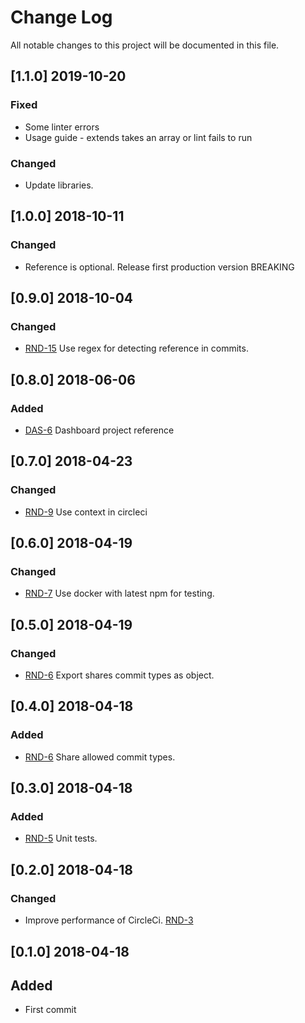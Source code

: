 # Change Log
All notable changes to this project will be documented in this file.

## [1.1.0] 2019-10-20
### Fixed
- Some linter errors
- Usage guide - extends takes an array or lint fails to run 

### Changed
- Update libraries.

## [1.0.0] 2018-10-11
### Changed
- Reference is optional. Release first production version BREAKING

## [0.9.0] 2018-10-04
### Changed
- [RND-15](https://socifi.atlassian.net/browse/RND-15) Use regex for detecting reference in commits.

## [0.8.0] 2018-06-06
### Added
- [DAS-6](https://socifi.atlassian.net/browse/DAS-6) Dashboard project reference

## [0.7.0] 2018-04-23
### Changed
- [RND-9](https://socifi.atlassian.net/browse/RND-9) Use context in circleci

## [0.6.0] 2018-04-19
### Changed
- [RND-7](https://socifi.atlassian.net/browse/RND-7) Use docker with latest npm for testing.

## [0.5.0] 2018-04-19
### Changed
- [RND-6](https://socifi.atlassian.net/browse/RND-6) Export shares commit types as object.

## [0.4.0] 2018-04-18
### Added
- [RND-6](https://socifi.atlassian.net/browse/RND-6) Share allowed commit types.

## [0.3.0] 2018-04-18
### Added
- [RND-5](https://socifi.atlassian.net/browse/RND-5) Unit tests.

## [0.2.0] 2018-04-18
### Changed
- Improve performance of CircleCi. [RND-3](https://socifi.atlassian.net/browse/RND-3)

## [0.1.0] 2018-04-18
## Added
- First commit
